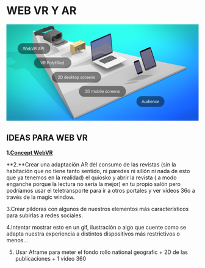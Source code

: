 # WEB VR Y AR

![](.gitbook/assets/progressiveenhacementproject.png)

## IDEAS PARA WEB VR

**1.**[**Concept WebVR**](https://docs.google.com/presentation/d/1SroKnbSy1HNb4Uj_wjoJqINAbbt8sr6SD61O3L1qeI8/edit#slide=id.g460abb88dc_0_74)

**2.**Crear una adaptación AR del consumo de las revistas \(sin la habitación que no tiene tanto sentido, ni paredes ni sillón ni nada de esto que ya tenemos en la realidad\) el quiosko y abrir la revista \( a modo enganche porque la lectura no sería la mejor\) en tu propio salón pero podríamos usar el teletransporte para ir a otros portales y ver vídeos 36o a través de la magic window.

3.Crear píldoras con algunos de nuestros elementos más característicos para subirlas a redes sociales.

4.Intentar mostrar esto en un gif, ilustración o algo que cuente como se adapta nuestra experiencia a distintos dispositivos más restrictivos o menos…

5. Usar Aframe para meter el fondo rollo national geografic + 2D de las publicaciones + 1 video 360  


